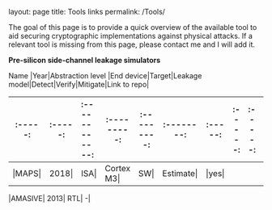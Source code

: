 layout: page
title: Tools links
permalink: /Tools/



The goal of this page is to provide a quick overview of the available tool to aid securing cryptographic implementations against physical attacks. If a relevant tool is missing from this page, please contact me and I will add it. 

**Pre-silicon side-channel leakage simulators**

Name |Year|Abstraction level |End device|Target|Leakage model|Detect|Verify|Mitigate|Link to repo|

| :-----:  | :-----: | :------------: | :---------: | :---------: | :--------: | :-----: | :-----: | :-----: | :-----: | :-----: |
| -------- | ------- | :------------- | ----------- | ----------- | ---------- | ------- | ------- | ------- | ------- | ------- |
| \|MAPS\| | 2018\|  | ISA\|          | Cortex M3\| | SW\|        | Estimate\| | \|yes\| |         |         |         |         |

|AMASIVE| 2013|	 RTL|   -|







